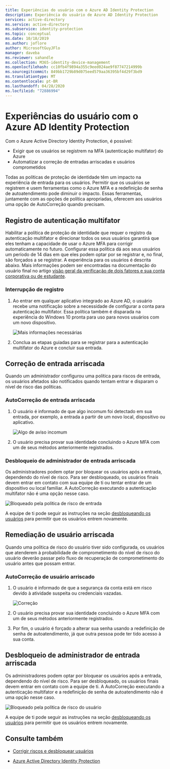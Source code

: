 ```yaml
---
title: Experiências do usuário com o Azure AD Identity Protection
description: Experiência do usuário de Azure AD Identity Protection
services: active-directory
ms.service: active-directory
ms.subservice: identity-protection
ms.topic: conceptual
ms.date: 10/18/2019
ms.author: joflore
author: MicrosoftGuyJFlo
manager: daveba
ms.reviewer: sahandle
ms.collection: M365-identity-device-management
ms.openlocfilehash: cc10fb4f9894a355c9eed024ae9f87747214999b
ms.sourcegitcommit: 849bb1729b89d075eed579aa36395bf4d29f3bd9
ms.translationtype: MT
ms.contentlocale: pt-BR
ms.lasthandoff: 04/28/2020
ms.locfileid: "72886994"
---
```

# <a name="user-experiences-with-azure-ad-identity-protection"></a>Experiências do usuário com o Azure AD Identity Protection

Com o Azure Active Directory Identity Protection, é possível:

* Exigir que os usuários se registrem na MFA (autenticação multifator) do Azure
* Automatizar a correção de entradas arriscadas e usuários comprometidos

Todas as políticas de proteção de identidade têm um impacto na experiência de entrada para os usuários. Permitir que os usuários se registrem e usem ferramentas como o Azure MFA e a redefinição de senha de autoatendimento pode diminuir o impacto. Essas ferramentas, juntamente com as opções de política apropriadas, oferecem aos usuários uma opção de AutoCorreção quando precisam.

## <a name="multi-factor-authentication-registration"></a>Registro de autenticação multifator

Habilitar a política de proteção de identidade que requer o registro da autenticação multifator e direcionar todos os seus usuários garantirá que eles tenham a capacidade de usar o Azure MFA para corrigir automaticamente no futuro. Configurar essa política dá aos seus usuários um período de 14 dias em que eles podem optar por se registrar e, no final, são forçados a se registrar. A experiência para os usuários é descrita abaixo. Mais informações podem ser encontradas na documentação do usuário final no artigo [visão geral da verificação de dois fatores e sua conta corporativa ou de estudante](../user-help/user-help-two-step-verification-overview.md).

### <a name="registration-interrupt"></a>Interrupção de registro

1. Ao entrar em qualquer aplicativo integrado ao Azure AD, o usuário recebe uma notificação sobre a necessidade de configurar a conta para autenticação multifator. Essa política também é disparada na experiência do Windows 10 pronta para uso para novos usuários com um novo dispositivo.
   
    ![Mais informações necessárias](./media/concept-identity-protection-user-experience/identity-protection-experience-more-info-mfa.png)

1. Conclua as etapas guiadas para se registrar para a autenticação multifator do Azure e concluir sua entrada.

## <a name="risky-sign-in-remediation"></a>Correção de entrada arriscada

Quando um administrador configurou uma política para riscos de entrada, os usuários afetados são notificados quando tentam entrar e disparam o nível de risco das políticas. 

### <a name="risky-sign-in-self-remediation"></a>AutoCorreção de entrada arriscada

1. O usuário é informado de que algo incomum foi detectado em sua entrada, por exemplo, a entrada a partir de um novo local, dispositivo ou aplicativo.
   
    ![Algo de aviso incomum](./media/concept-identity-protection-user-experience/120.png)

1. O usuário precisa provar sua identidade concluindo o Azure MFA com um de seus métodos anteriormente registrados. 

### <a name="risky-sign-in-administrator-unblock"></a>Desbloqueio de administrador de entrada arriscada

Os administradores podem optar por bloquear os usuários após a entrada, dependendo do nível de risco. Para ser desbloqueado, os usuários finais devem entrar em contato com sua equipe de ti ou tentar entrar de um dispositivo ou local familiar. A AutoCorreção executando a autenticação multifator não é uma opção nesse caso.

![Bloqueado pela política de risco de entrada](./media/concept-identity-protection-user-experience/200.png)

A equipe de ti pode seguir as instruções na seção [desbloqueando os usuários](howto-identity-protection-remediate-unblock.md#unblocking-based-on-sign-in-risk) para permitir que os usuários entrem novamente.

## <a name="risky-user-remediation"></a>Remediação de usuário arriscada

Quando uma política de risco do usuário tiver sido configurada, os usuários que atenderem à probabilidade de comprometimento do nível de risco do usuário deverão passar pelo fluxo de recuperação de comprometimento do usuário antes que possam entrar. 

### <a name="risky-user-self-remediation"></a>AutoCorreção de usuário arriscado

1. O usuário é informado de que a segurança da conta está em risco devido à atividade suspeita ou credenciais vazadas.
   
    ![Correção](./media/concept-identity-protection-user-experience/101.png)

1. O usuário precisa provar sua identidade concluindo o Azure MFA com um de seus métodos anteriormente registrados. 
1. Por fim, o usuário é forçado a alterar sua senha usando a redefinição de senha de autoatendimento, já que outra pessoa pode ter tido acesso à sua conta.

## <a name="risky-sign-in-administrator-unblock"></a>Desbloqueio de administrador de entrada arriscada

Os administradores podem optar por bloquear os usuários após a entrada, dependendo do nível de risco. Para ser desbloqueado, os usuários finais devem entrar em contato com a equipe de ti. A AutoCorreção executando a autenticação multifator e a redefinição de senha de autoatendimento não é uma opção nesse caso.

![Bloqueado pela política de risco do usuário](./media/concept-identity-protection-user-experience/104.png)

A equipe de ti pode seguir as instruções na seção [desbloqueando os usuários](howto-identity-protection-remediate-unblock.md#unblocking-based-on-user-risk) para permitir que os usuários entrem novamente.

## <a name="see-also"></a>Consulte também

- [Corrigir riscos e desbloquear usuários](howto-identity-protection-remediate-unblock.md)

- [Azure Active Directory Identity Protection](../active-directory-identityprotection.md) 
